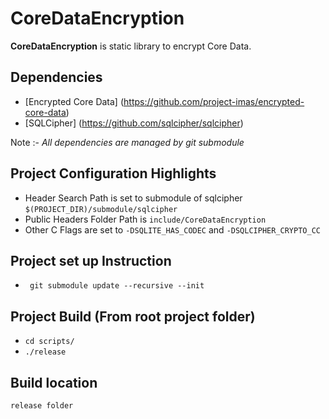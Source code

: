 # CoreDataEncryption
**CoreDataEncryption** is static library to encrypt Core Data.

## Dependencies
* [Encrypted Core Data] (https://github.com/project-imas/encrypted-core-data)
* [SQLCipher] (https://github.com/sqlcipher/sqlcipher)

Note :- *All dependencies are managed by git submodule*

## Project Configuration Highlights
* Header Search Path is set to submodule of sqlcipher ```$(PROJECT_DIR)/submodule/sqlcipher```
* Public Headers Folder Path is ```include/CoreDataEncryption```
* Other C Flags are set to ```-DSQLITE_HAS_CODEC``` and ```-DSQLCIPHER_CRYPTO_CC```

## Project set up Instruction
* ``` git submodule update --recursive --init```

## Project Build (From root project folder)
* ```cd scripts/```
* ```./release```

## Build location
```release folder```
